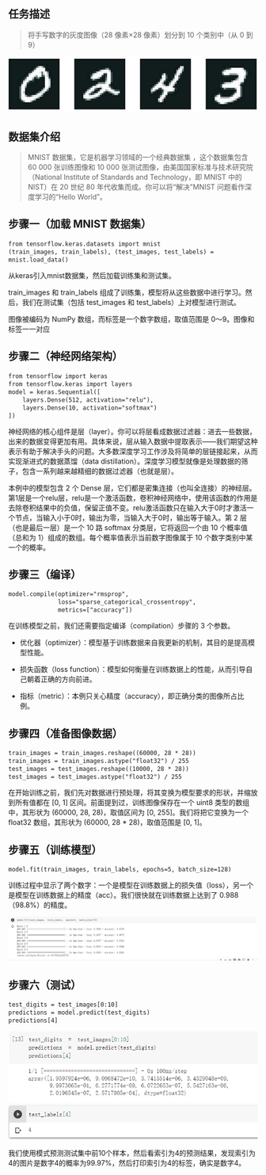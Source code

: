 
## 任务描述
> 将手写数字的灰度图像（28 像素×28 像素）划分到 10 个类别中（从 0 到 9） 

![1681820459609](1.手写数字识别.assets/1681820459609.png)



## 数据集介绍

> MNIST 数据集，它是机器学习领域的一个经典数据集 ，这个数据集包含 60 000 张训练图像和 10 000 张测试图像，由美国国家标准与技术研究院（National Institute of Standards and Technology，即 MNIST 中的 NIST）在 20 世纪 80 年代收集而成。你可以将“解决”MNIST 问题看作深度学习的“Hello World”。



## 步骤一（加载 MNIST 数据集）

```
from tensorflow.keras.datasets import mnist
(train_images, train_labels), (test_images, test_labels) = mnist.load_data()
```

从keras引入mnist数据集，然后加载训练集和测试集。

train_images 和 train_labels 组成了训练集，模型将从这些数据中进行学习。然后，我们在测试集（包括 test_images 和 test_labels）上对模型进行测试。

图像被编码为 NumPy 数组，而标签是一个数字数组，取值范围是 0～9。图像和标签一一对应

## 步骤二（神经网络架构）

```
from tensorflow import keras
from tensorflow.keras import layers
model = keras.Sequential([
    layers.Dense(512, activation="relu"),
    layers.Dense(10, activation="softmax")
])
```

神经网络的核心组件是层（layer）。你可以将层看成数据过滤器：进去一些数据，出来的数据变得更加有用。具体来说，层从输入数据中提取表示——我们期望这种表示有助于解决手头的问题。大多数深度学习工作涉及将简单的层链接起来，从而实现渐进式的数据蒸馏（data distillation）。深度学习模型就像是处理数据的筛子，包含一系列越来越精细的数据过滤器（也就是层）。

本例中的模型包含 2 个 Dense 层，它们都是密集连接（也叫全连接）的神经层。第1层是一个relu层，relu是一个激活函数，卷积神经网络中，使用该函数的作用是去除卷积结果中的负值，保留正值不变。relu激活函数只在输入大于0时才激活一个节点，当输入小于0时，输出为零，当输入大于0时，输出等于输入。第 2 层（也是最后一层）是一个 10 路 softmax 分类层，它将返回一个由 10 个概率值（总和为 1）组成的数组。每个概率值表示当前数字图像属于 10 个数字类别中某一个的概率。

## 步骤三（编译）

```
model.compile(optimizer="rmsprop",
              loss="sparse_categorical_crossentropy",
              metrics=["accuracy"])
```

在训练模型之前，我们还需要指定编译（compilation）步骤的 3 个参数。

- 优化器（optimizer）：模型基于训练数据来自我更新的机制，其目的是提高模型性能。

- 损失函数（loss function）：模型如何衡量在训练数据上的性能，从而引导自己朝着正确的方向前进。
- 指标（metric）：本例只关心精度（accuracy），即正确分类的图像所占比例。

## 步骤四（准备图像数据）

```
train_images = train_images.reshape((60000, 28 * 28))
train_images = train_images.astype("float32") / 255
test_images = test_images.reshape((10000, 28 * 28))
test_images = test_images.astype("float32") / 255
```

在开始训练之前，我们先对数据进行预处理，将其变换为模型要求的形状，并缩放到所有值都在 [0, 1] 区间。前面提到过，训练图像保存在一个 uint8 类型的数组中，其形状为 (60000, 28, 28)，取值区间为 [0, 255]。我们将把它变换为一个 float32 数组，其形状为 (60000, 28 * 28)，取值范围是 [0, 1]。
## 步骤五（训练模型）

```
model.fit(train_images, train_labels, epochs=5, batch_size=128)
```

训练过程中显示了两个数字：一个是模型在训练数据上的损失值（loss），另一个是模型在训练数据上的精度（acc）。我们很快就在训练数据上达到了 0.988（98.8%）的精度。

![1681822504468](1.手写数字识别.assets/1681822504468.png)
## 步骤六（测试）

```
test_digits = test_images[0:10]
predictions = model.predict(test_digits)
predictions[4]
```

![1681822847406](1.手写数字识别.assets/1681822847406.png)

我们使用模式预测测试集中前10个样本，然后看索引为4的预测结果，发现索引为4的图片是数字4的概率为99.97%，然后打印索引为4的标签，确实是数字4。